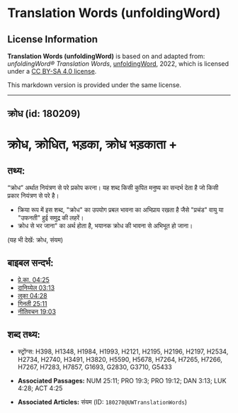 # Translation Words (unfoldingWord)

## License Information

**Translation Words (unfoldingWord)** is based on and adapted from: _unfoldingWord® Translation Words_, [unfoldingWord](https://unfoldingword.org/utw), 2022, which is licensed under a [CC BY-SA 4.0 license](https://creativecommons.org/licenses/by-sa/4.0/legalcode.en).

This markdown version is provided under the same license.



--------------------------------

## क्रोध (id: 180209)

क्रोध, क्रोधित, भड़का, क्रोध भड़काता \+
=======================================

तथ्य:
-----

“क्रोध” अर्थात नियंत्रण से परे प्रकोप करना। यह शब्द किसी कुपित मनुष्य का सन्दर्भ देता है जो किसी प्रकार नियंत्रण से परे है।

* क्रिया रूप में इस शब्द, "क्रोध" का उपयोग प्रबल भावना का अभिप्राय रखता है जैसे "प्रचंड" वायु या "उफनती" हुई समुद्र की लहरें।
* क्रोध से भर जाना" का अर्थ होता है, भयानक क्रोध की भावना से अभिभूत हो जाना।

(यह भी देखें: क्रोध, संयम)

बाइबल सन्दर्भ:
--------------

* [प्रे.का. 04:25](https://ref.ly/Acts4:25)
* [दानिय्येल 03:13](https://ref.ly/Dan3:13)
* [लूका 04:28](https://ref.ly/Luke4:28)
* [गिनती 25:11](https://ref.ly/Num25:11)
* [नीतिवचन 19:03](https://ref.ly/Prov19:3)

शब्द तथ्य:
----------

* स्ट्रोंग्स: H398, H1348, H1984, H1993, H2121, H2195, H2196, H2197, H2534, H2734, H2740, H3491, H3820, H5590, H5678, H7264, H7265, H7266, H7267, H7283, H7857, G1693, G2830, G3710, G5433

* **Associated Passages:** NUM 25:11; PRO 19:3; PRO 19:12; DAN 3:13; LUK 4:28; ACT 4:25
* **Associated Articles:** संयम (ID: `180270@UWTranslationWords`)

